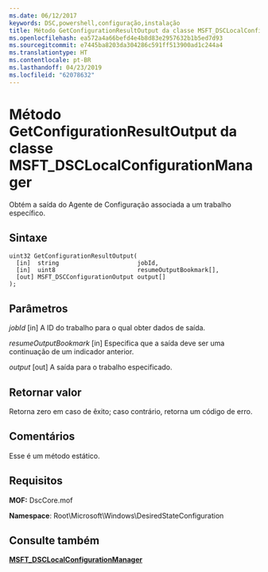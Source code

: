 ```yaml
---
ms.date: 06/12/2017
keywords: DSC,powershell,configuração,instalação
title: Método GetConfigurationResultOutput da classe MSFT_DSCLocalConfigurationManager
ms.openlocfilehash: ea572a4a66befd4e4b8d83e2957632b1b5ed7d93
ms.sourcegitcommit: e7445ba8203da304286c591ff513900ad1c244a4
ms.translationtype: HT
ms.contentlocale: pt-BR
ms.lasthandoff: 04/23/2019
ms.locfileid: "62078632"
---
```

# <a name="getconfigurationresultoutput-method-of-the-msftdsclocalconfigurationmanager-class"></a>Método GetConfigurationResultOutput da classe MSFT_DSCLocalConfigurationManager

Obtém a saída do Agente de Configuração associada a um trabalho específico.

## <a name="syntax"></a>Sintaxe

```mof
uint32 GetConfigurationResultOutput(
  [in]  string                      jobId,
  [in]  uint8                       resumeOutputBookmark[],
  [out] MSFT_DSCConfigurationOutput output[]
);
```

## <a name="parameters"></a>Parâmetros

*jobId* \[in\] A ID do trabalho para o qual obter dados de saída.

*resumeOutputBookmark* \[in\] Especifica que a saída deve ser uma continuação de um indicador anterior.

*output* \[out\] A saída para o trabalho especificado.

## <a name="return-value"></a>Retornar valor

Retorna zero em caso de êxito; caso contrário, retorna um código de erro.

## <a name="remarks"></a>Comentários

Esse é um método estático.

## <a name="requirements"></a>Requisitos

**MOF:** DscCore.mof

**Namespace**: Root\Microsoft\Windows\DesiredStateConfiguration

## <a name="see-also"></a>Consulte também

[**MSFT_DSCLocalConfigurationManager**](msft-dsclocalconfigurationmanager.md)